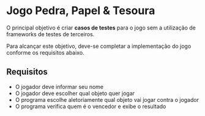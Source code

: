 # Jogo Pedra, Papel & Tesoura

O principal objetivo é criar **casos de testes** para o jogo sem a utilização de frameworks de testes de terceiros.

Para alcançar este objetivo, deve-se completar a implementação do jogo conforme os requisitos abaixo.

## Requisitos
- O jogador deve informar seu nome
- O jogador deve escolher qual objeto quer jogar
- O programa escolhe aletoriamente qual objeto vai jogar contra o jogador
- O programa verifica quem é o vencedor e exibe o resultado